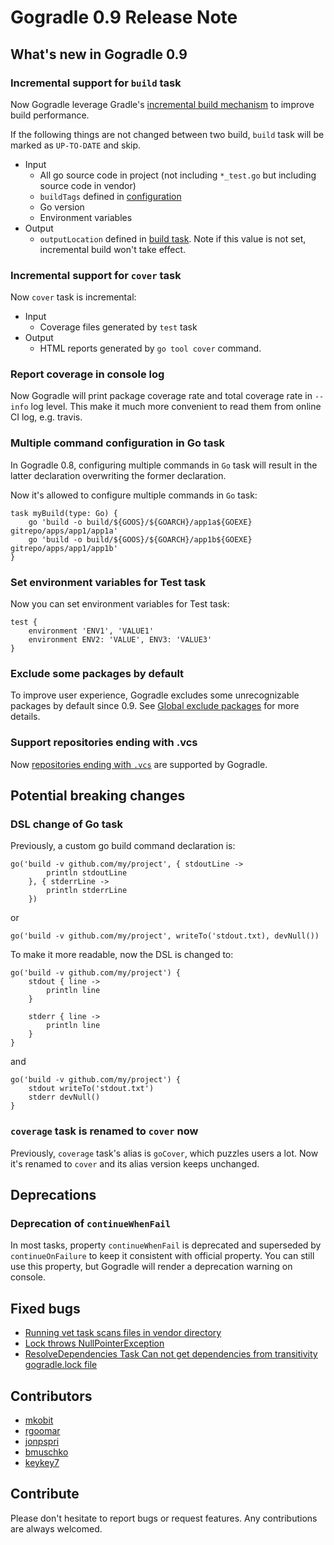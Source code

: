 # Gogradle 0.9 Release Note

## What's new in Gogradle 0.9

### Incremental support for `build` task

Now Gogradle leverage Gradle's [incremental build mechanism](https://docs.gradle.org/current/userguide/more_about_tasks.html#sec:up_to_date_checks) to improve build performance. 

If the following things are not changed between two build, `build` task will be marked as `UP-TO-DATE` and skip.

- Input
  - All go source code in project (not including `*_test.go` but including source code in vendor)
  - `buildTags` defined in [configuration](https://github.com/gogradle/gogradle/blob/master/docs/getting-started.md#configuration)
  - Go version 
  - Environment variables
- Output 
  - `outputLocation` defined in [build task](https://github.com/gogradle/gogradle/blob/master/docs/tasks.md#build). Note if this value is not set, incremental build won't take effect.

### Incremental support for `cover` task

Now `cover` task is incremental: 

- Input
  - Coverage files generated by `test` task 
- Output  
  - HTML reports generated by `go tool cover` command.
  
### Report coverage in console log

Now Gogradle will print package coverage rate and total coverage rate in `--info` log level. This make it much more convenient to read them from online CI log, e.g. travis.  

### Multiple command configuration in Go task
In Gogradle 0.8, configuring multiple commands in `Go` task will result in the latter declaration overwriting the former declaration.

Now it's allowed to configure multiple commands in `Go` task:

```
task myBuild(type: Go) {
    go 'build -o build/${GOOS}/${GOARCH}/app1a${GOEXE}  gitrepo/apps/app1/app1a'
    go 'build -o build/${GOOS}/${GOARCH}/app1b${GOEXE}  gitrepo/apps/app1/app1b'
}
```

### Set environment variables for Test task

Now you can set environment variables for Test task:

```
test {
    environment 'ENV1', 'VALUE1'
    environment ENV2: 'VALUE', ENV3: 'VALUE3'
}
```

### Exclude some packages by default

To improve user experience, Gogradle excludes some unrecognizable packages by default since 0.9. See [Global exclude packages](docs/dependency-management.md#global-exclude-packages)
for more details.

### Support repositories ending with .vcs

Now [repositories ending with `.vcs`](https://golang.org/cmd/go/#hdr-Remote_import_paths) are supported by Gogradle.

## Potential breaking changes

### DSL change of Go task

Previously, a custom go build command declaration is:

```
go('build -v github.com/my/project', { stdoutLine ->
        println stdoutLine    
    }, { stderrLine ->
        println stderrLine
    })
``` 

or 

```
go('build -v github.com/my/project', writeTo('stdout.txt), devNull())
```

To make it more readable, now the DSL is changed to:

```
go('build -v github.com/my/project') {
    stdout { line -> 
        println line 
    }
    
    stderr { line ->
        println line
    }
}
```

and 

```
go('build -v github.com/my/project') {
    stdout writeTo('stdout.txt')
    stderr devNull() 
}
```


### `coverage` task is renamed to `cover` now

Previously, `coverage` task's alias is `goCover`, which puzzles users a lot. Now it's renamed to `cover`
and its alias version keeps unchanged.  

## Deprecations

### Deprecation of `continueWhenFail`

In most tasks, property `continueWhenFail` is deprecated and superseded by `continueOnFailure` to keep it consistent with official property.
You can still use this property, but Gogradle will render a deprecation warning on console.

## Fixed bugs

- [Running vet task scans files in vendor directory](https://github.com/gogradle/gogradle/issues/181)
- [Lock throws NullPointerException](https://github.com/gogradle/gogradle/issues/183)
- [ResolveDependencies Task Can not get dependencies from transitivity gogradle.lock file](https://github.com/gogradle/gogradle/issues/210)

## Contributors

- [mkobit](https://github.com/mkobit)
- [rgoomar](https://github.com/rgoomar)
- [jonpspri](https://github.com/jonpspri)
- [bmuschko](https://github.com/bmuschko)
- [keykey7](https://github.com/keykey7)

## Contribute

Please don't hesitate to report bugs or request features. Any contributions are always welcomed.
